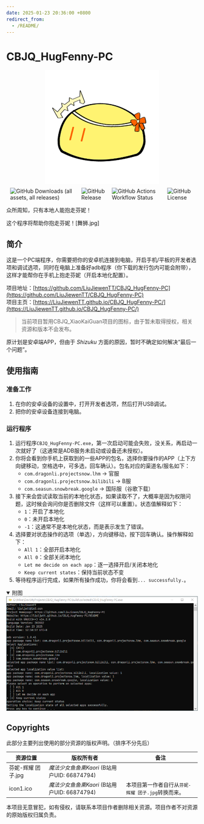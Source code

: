 ```yaml
---
date: 2025-01-23 20:36:00 +0800
redirect_from:
  - /README/
---
```


# CBJQ_HugFenny-PC

<div style="align-items: center; justify-content: center; display: flex; margin: 10px;">
    <img src="res/icons_pic/芬妮-辉耀 团子.png" style=" max-height: 300px; height: 100%; aspect-ratio: 1; width: auto;"/>
</div>

<div style="align-items: center; justify-content: center; display: flex; margin: 10px; gap: 10px">
   <img alt="GitHub Downloads (all assets, all releases)" src="https://img.shields.io/github/downloads/LiuJiewenTT/CBJQ_HugFenny-PC/total">
   <img alt="GitHub Release" src="https://img.shields.io/github/v/release/LiuJiewenTT/CBJQ_HugFenny-PC">
   <img alt="GitHub Actions Workflow Status" src="https://img.shields.io/github/actions/workflow/status/LiuJiewenTT/CBJQ_HugFenny-PC/jekyll-gh-pages.yml">
   <img alt="GitHub License" src="https://img.shields.io/github/license/LiuJiewenTT/CBJQ_HugFenny-PC">
</div>

众所周知，只有本地人能抱走芬妮！

这个程序将帮助你抱走芬妮！[舞狮.jpg]


## 简介

这是一个PC端程序，你需要把你的安卓机连接到电脑，开启手机/平板的开发者选项和调试选项，同时在电脑上准备好adb程序（你下载的发行包内可能会附带），这样才能帮你在手机上抱走芬妮（开启本地化配置）。


项目地址：[https://github.com/LiuJiewenTT/CBJQ_HugFenny-PC](https://github.com/LiuJiewenTT/CBJQ_HugFenny-PC)<br>
项目主页：[https://LiuJiewenTT.github.io/CBJQ_HugFenny-PC/](https://LiuJiewenTT.github.io/CBJQ_HugFenny-PC/)


> 当前项目暂用CBJQ_XiaoKaiGuan项目的图标，由于暂未取得授权，相关资源和版本不会发布。

原计划是安卓端APP，但由于 *Shizuku* 方面的原因，暂时不确定如何解决“最后一个问题”。


## 使用指南

### 准备工作

1. 在你的安卓设备的设置中，打开开发者选项，然后打开USB调试。
2. 把你的安卓设备连接到电脑。

### 运行程序

1. 运行程序`CBJQ_HugFenny-PC.exe`，第一次启动可能会失败，没关系，再启动一次就好了（这通常是ADB服务未启动或设备还未授权）。
2. 你将会看到你手机上获取到的一些APP的包名，选择你要操作的APP（上下方向键移动，空格选中，可多选，回车确认）。包名对应的渠道名/服名如下：
   - `com.dragonli.projectsnow.lhm` -> 官服
   - `com.dragonli.projectsnow.bilibili` -> B服
   - `com.seasun.snowbreak.google` -> 国际服（谷歌下载）
3. 接下来会尝试读取当前的本地化状态，如果读取不了，大概率是因为权限问题，这时候会询问你是否删除文件（这样可以重置）。状态值解释如下：
   - `1`：开启了本地化
   - `0`：未开启本地化
   - `-1`：这通常不是本地化状态，而是表示发生了错误。
4. 选择要对状态操作的选项（单选），方向键移动，按下回车确认。操作解释如下：
   - `All 1`：全部开启本地化
   - `All 0`：全部关闭本地化
   - `Let me decide on each app`：逐一选择开启/关闭本地化
   - `Keep current states`：保持当前状态不变
5. 等待程序运行完成，如果所有操作成功，你将会看到`... successfully.`。

<details open><summary>附图</summary>
    <img src="res/使用示例图1.png" alt="res/使用示例图1.png" style="max-width: 100%; height: auto;">
</details>

## Copyrights

此部分主要列出使用的部分资源的版权声明。（排序不分先后）

| 资源位置           | 版权所有者                                   | 备注                                           |
| ------------------ | -------------------------------------------- | ---------------------------------------------- |
| 芬妮-辉耀 团子.jpg | *魔法少女鱼鱼熏Kaori* (B站用户UID: 66874794) |                                                |
| icon1.ico          | *魔法少女鱼鱼熏Kaori* (B站用户UID: 66874794) | 本项目第一作者自行从`芬妮-辉耀 团子.jpg`转换而来。 |

本项目无意冒犯，如有侵权，请联系本项目作者删除相关资源。项目作者不对资源的原始版权归属负责。
